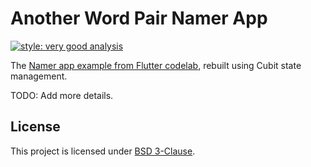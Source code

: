 # Another Word Pair Namer App

[![style: very good analysis](https://img.shields.io/badge/style-very_good_analysis-B22C89.svg)](https://pub.dev/packages/very_good_analysis)

The [Namer app example from Flutter codelab](https://docs.flutter.dev/get-started/codelab),
rebuilt using Cubit state management.

TODO: Add more details.

## License

This project is licensed under [BSD 3-Clause](./LICENSE.md).
